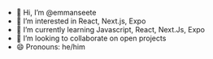 - 👋 Hi, I’m @emmanseete
- 👀 I’m interested in React, Next.js, Expo
- 🌱 I’m currently learning Javascript, React, Next.Js, Expo
- 💞️ I’m looking to collaborate on open projects
- 😄 Pronouns: he/him
<!--- 📫 How to reach me ...-->
<!--- ⚡ Fun fact: ...-->

<!---
emmanseete/emmanseete is a ✨ special ✨ repository because its `README.md` (this file) appears on your GitHub profile.
You can click the Preview link to take a look at your changes.
--->
